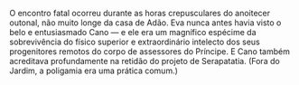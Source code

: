 ﻿O encontro fatal ocorreu durante as horas  crepusculares do anoitecer outonal, não muito longe da casa de Adão. Eva nunca antes havia visto o belo e entusiasmado Cano — e ele era um magnífico espécime da sobrevivência do físico superior e extraordinário intelecto dos seus progenitores remotos do corpo de assessores do Príncipe. E Cano também acreditava profundamente na retidão do projeto de Serapatatia. (Fora do Jardim, a poligamia era uma prática comum.)